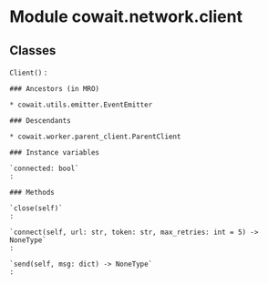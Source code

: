 Module cowait.network.client
============================

Classes
-------

`Client()`
:   

    ### Ancestors (in MRO)

    * cowait.utils.emitter.EventEmitter

    ### Descendants

    * cowait.worker.parent_client.ParentClient

    ### Instance variables

    `connected: bool`
    :

    ### Methods

    `close(self)`
    :

    `connect(self, url: str, token: str, max_retries: int = 5) ‑> NoneType`
    :

    `send(self, msg: dict) ‑> NoneType`
    :